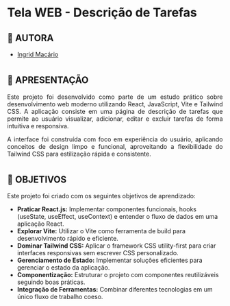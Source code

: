 # Tela WEB - Descrição de Tarefas

## 🌟 AUTORA

* [Ingrid Macário](https://www.linkedin.com/in/ingrid-macario/)

#
## 🔎 APRESENTAÇÃO 

<div align="justify">
<p>Este projeto foi desenvolvido como parte de um estudo prático sobre desenvolvimento web moderno utilizando React, JavaScript, Vite e Tailwind CSS. A aplicação consiste em uma página de descrição de tarefas que permite ao usuário visualizar, adicionar, editar e excluir tarefas de forma intuitiva e responsiva.
  
<p>A interface foi construída com foco em experiência do usuário, aplicando conceitos de design limpo e funcional, aproveitando a flexibilidade do Tailwind CSS para estilização rápida e consistente.

</div>

#
## 📝  OBJETIVOS

Este projeto foi criado com os seguintes objetivos de aprendizado:

* **Praticar React.js:** Implementar componentes funcionais, hooks (useState, useEffect, useContext) e entender o fluxo de dados em uma aplicação React.
* **Explorar Vite:** Utilizar o Vite como ferramenta de build para desenvolvimento rápido e eficiente.
* **Dominar Tailwind CSS:** Aplicar o framework CSS utility-first para criar interfaces responsivas sem escrever CSS personalizado.
* **Gerenciamento de Estado:** Implementar soluções eficientes para gerenciar o estado da aplicação.
* **Componentização:** Estruturar o projeto com componentes reutilizáveis seguindo boas práticas.
* **Integração de Ferramentas:** Combinar diferentes tecnologias em um único fluxo de trabalho coeso.

